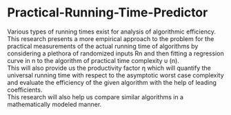 # Practical-Running-Time-Predictor
Various types of running times exist for analysis of algorithmic efficiency.  
This research presents a more empirical approach to the problem for the practical measurements of the actual running time of algorithms by considering a plethora of randomized inputs Rn and then fitting a regression curve in n to the algorithm of practical time complexity υ (n).  
This will also provide us the productivity factor η which will quantify the universal running time with respect to the asymptotic worst case complexity and evaluate the efficiency of the given algorithm with the help of leading coefficients.  
This research will also help us compare similar algorithms in a mathematically modeled manner. 
